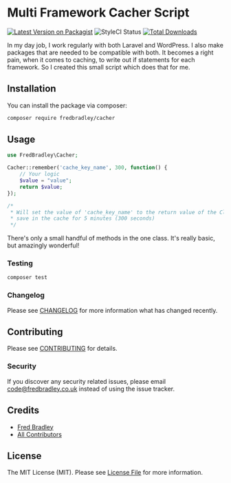 # Multi Framework Cacher Script

[![Latest Version on Packagist](https://img.shields.io/packagist/v/fredbradley/cacher.svg?style=flat-square)](https://packagist.org/packages/fredbradley/cacher)
![StyleCI Status](https://github.styleci.io/repos/278584366/shield)
[![Total Downloads](https://img.shields.io/packagist/dt/fredbradley/cacher.svg?style=flat-square)](https://packagist.org/packages/fredbradley/xirrusapi)

In my day job, I work regularly with both Laravel and WordPress. I also make packages that are needed to be compatible with both. It becomes a right pain, when it comes to caching, to write out if statements for each framework. So I created this small script which does that for me.    

## Installation

You can install the package via composer:

```bash
composer require fredbradley/cacher
```

## Usage

``` php
use FredBradley\Cacher;

Cacher::remember('cache_key_name', 300, function() {
    // Your logic
    $value = "value";
    return $value;
});

/*
 * Will set the value of 'cache_key_name' to the return value of the Closure callback and 
 * save in the cache for 5 minutes (300 seconds)
 */
```

There's only a small handful of methods in the one class. It's really basic, but amazingly wonderful!

### Testing

``` bash
composer test
```

### Changelog

Please see [CHANGELOG](CHANGELOG.md) for more information what has changed recently.

## Contributing

Please see [CONTRIBUTING](CONTRIBUTING.md) for details.

### Security

If you discover any security related issues, please email code@fredbradley.co.uk instead of using the issue tracker.

## Credits

- [Fred Bradley](https://github.com/fredbradley)
- [All Contributors](../../contributors)

## License

The MIT License (MIT). Please see [License File](LICENSE.md) for more information.

